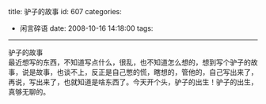 title: 驴子的故事
id: 607
categories:
  - 闲言碎语
date: 2008-10-16 14:18:00
tags:
---

驴子的故事
</br> 最近想写的东西，不知道写点什么，很乱，也不知道怎么想的，想到写个驴子的故事，说是故事，也谈不上，反正是自己憋的慌，瞎想的，管他的，自己写出来了，再说，写出来了，也就知道是啥东西了。今天开个头，驴子的出生！驴子的出生，真够无聊的。